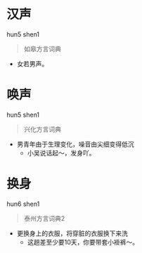 # 汉声
hun5 shen1
> 如皋方言词典
- 女若男声。

# 唤声
hun5 shen1
> 兴化方言词典
- 男青年由于生理变化，噪音由尖细变得低沉
  - 小吴说话起～，发身吖。


# 换身
hun6 shen1
> 泰州方言词典2
- 更换身上的衣服，将穿脏的衣服换下来洗
  - 这趟差至少要10天，你要带套小褂裤～。